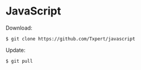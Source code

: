 # JavaScript

Download:

    $ git clone https://github.com/Txpert/javascript

Update:

    $ git pull
